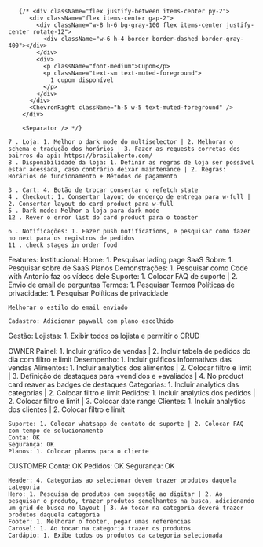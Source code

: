        {/* <div className="flex justify-between items-center py-2">
          <div className="flex items-center gap-2">
            <div className="w-8 h-6 bg-gray-100 flex items-center justify-center rotate-12">
              <div className="w-6 h-4 border border-dashed border-gray-400"></div>
            </div>
            <div>
              <p className="font-medium">Cupom</p>
              <p className="text-sm text-muted-foreground">
                1 cupom disponível
              </p>
            </div>
          </div>
          <ChevronRight className="h-5 w-5 text-muted-foreground" />
        </div>

        <Separator /> */}

    7 . Loja: 1. Melhor o dark mode do multiselector | 2. Melhorar o schema e tradução dos horários | 3. Fazer as requests corretas dos bairros da api: https://brasilaberto.com/
    8 . Disponibilidade da loja: 1. Definir as regras de loja ser possível estar acessada, caso contrário deixar maintenance | 2. Regras: Horários de funcionamento + Métodos de pagamento

    3 . Cart: 4. Botão de trocar consertar o refetch state
    4 . Checkout: 1. Consertar layout do enderço de entrega para w-full | 2. Consertar layout do card product para w-full
    5 . Dark mode: Melhor a loja para dark mode
    12 . Rever o error list do card product para o toaster

    6 . Notificações: 1. Fazer push notifications, e pesquisar como fazer no next para os registros de pedidos
    11 . check stages in order food

Features:
  Institucional:
    Home: 1. Pesquisar lading page SaaS
    Sobre: 1. Pesquisar sobre de SaaS
    Planos
    Demonstrações: 1. Pesquisar como Code with Antonio faz os vídeos dele
    Suporte: 1. Colocar FAQ de suporte | 2. Envio de email de perguntas
    Termos: 1. Pesquisar Termos
    Políticas de privacidade: 1. Pesquisar Políticas de privacidade
    
    Melhorar o estilo do email enviado

    Cadastro: Adicionar paywall com plano escolhido

  Gestão:
    Lojistas: 1. Exibir todos os lojista e permitir o CRUD

  OWNER
    Painel: 1. Incluir gráfico de vendas | 2. Incluir tabela de pedidos do dia com filtro e limit
      Desempenho: 1. Incluir gráficos informativos das vendas
    Alimentos: 1. Incluir analytics dos alimentos | 2. Colocar filtro e limit | 3. Definição de destaques para +vendidos e +avaliados | 4. No product card reaver as badges de destaques
      Categorias: 1. Incluir analytics das categorias | 2. Colocar filtro e limit
    Pedidos: 1. Incluir analytics dos pedidos | 2. Colocar filtro e limit | 3. Colocar date range
    Clientes: 1. Incluir analytics dos clientes | 2. Colocar filtro e limit

    Suporte: 1. Colocar whatsapp de contato de suporte | 2. Colocar FAQ com tempo de solucionamento
    Conta: OK
    Segurança: OK
    Planos: 1. Colocar planos para o cliente    

  CUSTOMER
    Conta: OK
    Pedidos: OK
    Segurança: OK

    Header: 4. Categorias ao selecionar devem trazer produtos daquela categoria
    Hero: 1. Pesquisa de produtos com sugestão ao digitar | 2. Ao pesquisar o produto, trazer produtos semelhantes na busca, adicionando um grid de busca no layout | 3. Ao tocar na categoria deverá trazer produtos daquela categoria
    Footer: 1. Melhorar o footer, pegar umas referências
    Carosel: 1. Ao tocar na categoria trazer os produtos
    Cardápio: 1. Exibe todos os produtos da categoria selecionada
    
    